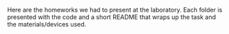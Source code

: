Here are the homeworks we had to present at the laboratory.
Each folder is presented with the code and a short README that wraps up the task and the materials/devices used.
